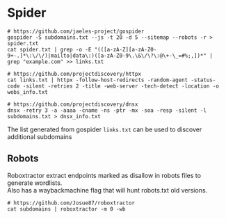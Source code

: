 # Spider


```
# https://github.com/jaeles-project/gospider
gospider -S subdomains.txt --js -t 20 -d 5 --sitemap --robots -r > spider.txt
cat spider.txt | grep -o -E "(([a-zA-Z][a-zA-Z0-9+-.]*\:\/\/)|mailto|data\:)([a-zA-Z0-9\.\&\/\?\:@\+-\_=#%;,])*" | grep "example.com" >> links.txt

# https://github.com/projectdiscovery/httpx
cat links.txt | httpx -follow-host-redirects -random-agent -status-code -silent -retries 2 -title -web-server -tech-detect -location -o webs_info.txt

# https://github.com/projectdiscovery/dnsx
dnsx -retry 3 -a -aaaa -cname -ns -ptr -mx -soa -resp -silent -l subdomains.txt > dnsx_info.txt
```

The list generated from gospider `links.txt` can be used to discover additional subdomains

## Robots

Roboxtractor extract endpoints marked as disallow in robots files to generate wordlists.  
Also has a waybackmachine flag that will hunt robots.txt old versions.

```
# https://github.com/Josue87/roboxtractor
cat subdomains | roboxtractor -m 0 -wb
```
